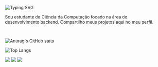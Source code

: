 ![Typing SVG](https://readme-typing-svg.demolab.com?font=Exo+2&weight=700&pause=1000&color=FFFFFF&width=435&lines=Ol%C3%A1%2C+meu+nome+%C3%A9+Guilherme!)

<p>Sou estudante de Ciência da Computação focado na área de desenvolvimento backend. Compartilho meus projetos aqui no meu perfil.</p><br>

![Anurag's GitHub stats](https://github-readme-stats.vercel.app/api?username=guilhermefiig&show_icons=true&theme=dark) 

![Top Langs](https://github-readme-stats.vercel.app/api/top-langs/?username=guilhermefiig&show_icons=true&theme=dark)

<p align="left">
  <a href="https://instagram.com/guilhermefiig" target="_blank"><img src="https://img.shields.io/badge/-Instagram-%23E4405F?style=for-the-badge&logo=instagram&logoColor=white" target="_blank"></a>
  <a href = "mailto:guilherme.figueiredosc@gmail.com.com"><img src="https://img.shields.io/badge/-Gmail-%23333?style=for-the-badge&logo=gmail&logoColor=white" target="_blank"></a>
  <a href="https://www.linkedin.com/in/guilherme-figueir%C3%AAdo-778508262/" target="_blank"><img src="https://img.shields.io/badge/-LinkedIn-%230077B5?style=for-the-badge&logo=linkedin&logoColor=white" target="_blank"></a>
</p>
